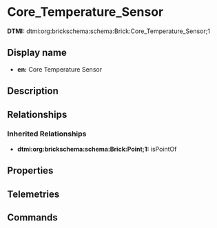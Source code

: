 # Core_Temperature_Sensor
**DTMI:** dtmi:org:brickschema:schema:Brick:Core_Temperature_Sensor;1
## Display name
- **en:** Core Temperature Sensor
## Description
## Relationships
### Inherited Relationships
* **dtmi:org:brickschema:schema:Brick:Point;1:** isPointOf
## Properties
## Telemetries
## Commands
